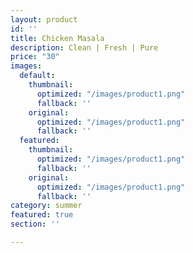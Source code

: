 ```yaml
---
layout: product
id: ''
title: Chicken Masala
description: Clean | Fresh | Pure
price: "30"
images:
  default:
    thumbnail:
      optimized: "/images/product1.png"
      fallback: ''
    original:
      optimized: "/images/product1.png"
      fallback: ''
  featured:
    thumbnail:
      optimized: "/images/product1.png"
      fallback: ''
    original:
      optimized: "/images/product1.png"
      fallback: ''
category: summer
featured: true
section: ''

---
```

